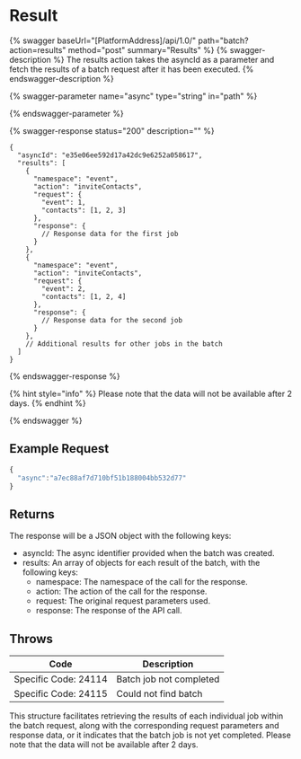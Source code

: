 # Result

{% swagger baseUrl="[PlatformAddress]/api/1.0/" path="batch?action=results" method="post" summary="Results" %}
{% swagger-description %}
The results action takes the asyncId as a parameter and fetch the results of a batch request after it has been executed.
{% endswagger-description %}

{% swagger-parameter name="async" type="string" in="path" %}

{% endswagger-parameter %}

{% swagger-response status="200" description="" %}
```
{
  "asyncId": "e35e06ee592d17a42dc9e6252a058617",
  "results": [
    {
      "namespace": "event",
      "action": "inviteContacts",
      "request": {
        "event": 1,
        "contacts": [1, 2, 3]
      },
      "response": {
        // Response data for the first job
      }
    },
    {
      "namespace": "event",
      "action": "inviteContacts",
      "request": {
        "event": 2,
        "contacts": [1, 2, 4]
      },
      "response": {
        // Response data for the second job
      }
    },
    // Additional results for other jobs in the batch
  ]
}

```
{% endswagger-response %}

{% hint style="info" %}
Please note that the data will not be available after 2 days.
{% endhint %}

{% endswagger %}

## Example Request

```javascript
{
  "async":"a7ec88af7d710bf51b188004bb532d77"
}
```

## Returns

The response will be a JSON object with the following keys:

* asyncId: The async identifier provided when the batch was created.
* results: An array of objects for each result of the batch, with the following keys:
  * namespace: The namespace of the call for the response.
  * action: The action of the call for the response.
  * request: The original request parameters used.
  * response: The response of the API call.

## Throws

| Code                 | Description                   |
| -------------------- | ----------------------------- |
| Specific Code: 24114 | Batch job not completed          |
| Specific Code: 24115 | Could not find batch     |


This structure facilitates retrieving the results of each individual job within the batch request, along with the corresponding request parameters and response data, or it indicates that the batch job is not yet completed. Please note that the data will not be available after 2 days.
